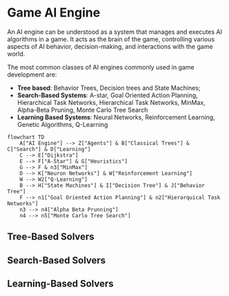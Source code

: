 # Game AI Engine

An AI engine can be understood as a system that manages and executes AI algorithms in a game. It acts as the brain of the game, controlling various aspects of AI behavior, decision-making, and interactions with the game world.

The most common classes of AI engines commonly used in game development are:

- **Tree based**: Behavior Trees, Decision trees and State Machines;
- **Search-Based Systems**: A-star, Goal Oriented Action Planning, Hierarchical Task Networks, Hierarchical Task Networks, MinMax, Alpha-Beta Pruning, Monte Carlo Tree Search
- **Learning Based Systems**: Neural Networks, Reinforcement Learning, Genetic Algorithms, Q-Learning

``` mermaid
flowchart TD
    A["AI Engine"] --> Z["Agents"] & B["Classical Trees"] & C["Search"] & D["Learning"]
    C --> E["Dijkstra"]
    E --> F["A-Star"] & G["Heuristics"]
    G --> F & n3["MinMax"]
    D --> K["Neuron Networks"] & W["Reinforcement Learning"]
    W --> W2["Q-Learning"]
    B --> H["State Machines"] & I["Decision Tree"] & J["Behavior Tree"]
    F --> n1["Goal Oriented Action Planning"] & n2["Hierarquical Task Networks"]
    n3 --> n4["Alpha Beta Prunning"]
    n4 --> n5["Monte Carlo Tree Search"]
```

## Tree-Based Solvers

## Search-Based Solvers

## Learning-Based Solvers

